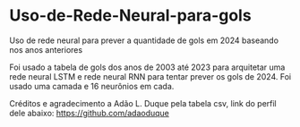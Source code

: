 # Uso-de-Rede-Neural-para-gols
Uso de rede neural para prever a quantidade de gols em 2024 baseando nos anos anteriores

Foi usado a tabela de gols dos anos de 2003 até 2023 para arquitetar uma rede neural LSTM e rede neural RNN para tentar prever os gols de 2024. Foi usado uma camada e 16 neurônios em cada. 


Créditos e agradecimento a Adão L. Duque pela tabela csv, link do perfil dele abaixo:
https://github.com/adaoduque
